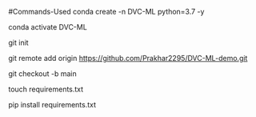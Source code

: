 #Commands-Used
conda create -n DVC-ML python=3.7 -y

conda activate DVC-ML

git init

git remote add origin https://github.com/Prakhar2295/DVC-ML-demo.git

git checkout -b main

touch requirements.txt

pip install requirements.txt
